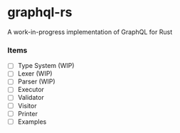 # graphql-rs
A work-in-progress implementation of GraphQL for Rust

### Items
- [ ] Type System (WIP)
- [ ] Lexer (WIP)
- [ ] Parser (WIP)
- [ ] Executor
- [ ] Validator
- [ ] Visitor
- [ ] Printer
- [ ] Examples
